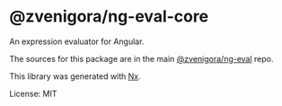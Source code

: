# @zvenigora/ng-eval-core

An expression evaluator for Angular. 

The sources for this package are in the main [@zvenigora/ng-eval](https://github.com/zvenigora/ng-eval) repo. 

This library was generated with [Nx](https://nx.dev).

License: MIT

